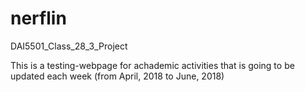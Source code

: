 # nerflin
DAI5501_Class_28_3_Project

This is a testing-webpage for achademic activities that is going to be updated each week (from April, 2018 to June, 2018)
